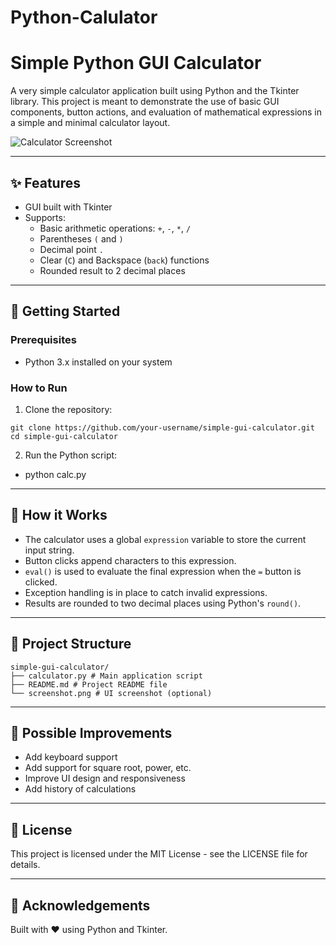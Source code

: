 # Python-Calulator
# Simple Python GUI Calculator

A very simple calculator application built using Python and the Tkinter library. This project is meant to demonstrate the use of basic GUI components, button actions, and evaluation of mathematical expressions in a simple and minimal calculator layout.

![Calculator Screenshot](dae23368-2898-418e-94ce-2d4861e88f44.png)

---

## ✨ Features

- GUI built with Tkinter  
- Supports:  
  - Basic arithmetic operations: `+`, `-`, `*`, `/`  
  - Parentheses `(` and `)`  
  - Decimal point `.`  
  - Clear (`C`) and Backspace (`back`) functions  
  - Rounded result to 2 decimal places  

---

## 🚀 Getting Started

### Prerequisites

- Python 3.x installed on your system

### How to Run

1. Clone the repository:
```
git clone https://github.com/your-username/simple-gui-calculator.git
cd simple-gui-calculator
```

2. Run the Python script:  
- python calc.py


---

## 🧠 How it Works

- The calculator uses a global `expression` variable to store the current input string.  
- Button clicks append characters to this expression.  
- `eval()` is used to evaluate the final expression when the `=` button is clicked.  
- Exception handling is in place to catch invalid expressions.  
- Results are rounded to two decimal places using Python's `round()`.  

---

## 📁 Project Structure
```
simple-gui-calculator/
├── calculator.py # Main application script
├── README.md # Project README file
└── screenshot.png # UI screenshot (optional)
```


---

## 🔧 Possible Improvements

- Add keyboard support  
- Add support for square root, power, etc.  
- Improve UI design and responsiveness  
- Add history of calculations  

---

## 📜 License

This project is licensed under the MIT License - see the LICENSE file for details.

---

## 🙌 Acknowledgements

Built with ❤️ using Python and Tkinter.


